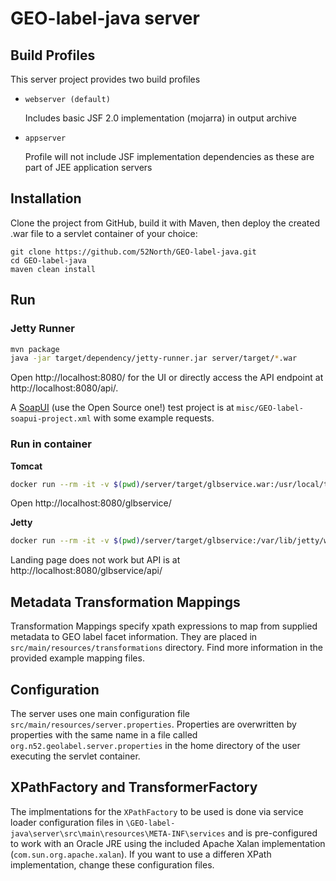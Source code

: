 # GEO-label-java server

## Build Profiles

This server project provides two build profiles

 * `webserver (default)`

   Includes basic JSF 2.0 implementation (mojarra) in output archive
 * `appserver`

   Profile will not include JSF implementation dependencies as these are part of JEE application servers

## Installation

Clone the project from GitHub, build it with Maven, then deploy the created .war file to a servlet container of your choice:

```
git clone https://github.com/52North/GEO-label-java.git
cd GEO-label-java
maven clean install
```

## Run

### Jetty Runner

```bash
mvn package
java -jar target/dependency/jetty-runner.jar server/target/*.war
```

Open http://localhost:8080/ for the UI or directly access the API endpoint at http://localhost:8080/api/.

A [SoapUI](https://www.soapui.org/downloads/soapui.html) (use the Open Source one!) test project is at `misc/GEO-label-soapui-project.xml` with some example requests.

### Run in container

**Tomcat**

```bash
docker run --rm -it -v $(pwd)/server/target/glbservice.war:/usr/local/tomcat/webapps/glbservice.war -v $(pwd)/misc/tomcat-users.xml:/usr/local/tomcat/conf/tomcat-users.xml -p 8080:8080 tomcat:8-jdk8-openjdk
```

Open http://localhost:8080/glbservice/

**Jetty**

```bash
docker run --rm -it -v $(pwd)/server/target/glbservice:/var/lib/jetty/webapps/glbservice -p 8080:8080 jetty:jre8
```

Landing page does not work but API is at http://localhost:8080/glbservice/api/


   
## Metadata Transformation Mappings

Transformation Mappings specify xpath expressions to map from supplied metadata to GEO label facet information. 
They are placed in `src/main/resources/transformations` directory. Find more information in the provided example mapping files.

## Configuration

The server uses one main configuration file `src/main/resources/server.properties`. Properties are overwritten by properties with the same name in a file called `org.n52.geolabel.server.properties` in the home directory of the user executing the servlet container.

## XPathFactory and TransformerFactory

The implmentations for the `XPathFactory` to be used is done via service loader configuration files in `\GEO-label-java\server\src\main\resources\META-INF\services` and is pre-configured to work with an Oracle JRE using the included Apache Xalan implementation (`com.sun.org.apache.xalan`). If you want to use a differen XPath implementation, change these configuration files.
 